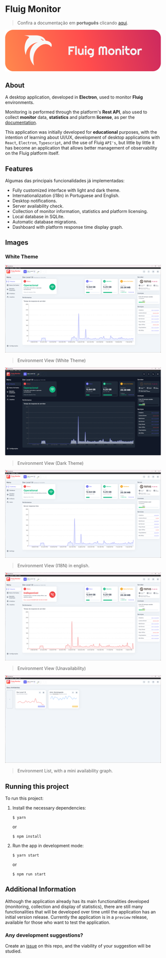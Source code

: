 # Fluig Monitor

> Confira a documentação em **português** clicando [aqui](../README.md).

![Banner](./img/banner.png)

## About

A desktop application, developed in **Electron**, used to monitor **Fluig** environments.

Monitoring is performed through the platform's **Rest API**, also used to collect **monitor** data, **statistics** and platform **license**, as per the [documentation](https://tdn.totvs.com/display/fluigeng/Platform+%7C+Platform+Services+Monitor).

This application was initially developed for **educational** purposes, with the intention of learning about UI/UX, development of desktop applications with `React`, `Electron`, `Typescript`, and the use of Fluig `API's`, but little by little it has become an application that allows better management of observability on the Fluig platform itself.

## Features

Algumas das principais funcionalidades já implementadas:

- Fully customized interface with light and dark theme.
- Internationalization (i18n) in Portuguese and English.
- Desktop notifications.
- Server availability check.
- Collection of monitor information, statistics and platform licensing.
- Local database in SQLite.
- Automatic database migrations.
- Dashboard with platform response time display graph.

## Images

### White Theme

![Environment View (White Theme)](./docs/img/EnvironmentView_01-White.png)

> Environment View (White Theme)

![Environment View (Dark Theme)](./docs/img/EnvironmentView_02-Dark.png)

> Environment View (Dark Theme)

![Environment View (I18N)](./docs/img/EnvironmentView_03-EN.png)

> Environment View (I18N) in english.

![Environment View (Unavailability)](./docs/img/EnvironmentView04-Unavailable.png)

> Environment View (Unavailability)

![Environment List](./docs/img/HomeView.png)

> Environment List, with a mini availability graph.

## Running this project

To run this project:

1. Install the necessary dependencies:

   ```shell
   $ yarn
   ```

   or

   ```shell
   $ npm install
   ```

2. Run the app in development mode:

   ```shell
   $ yarn start
   ```

   or

   ```shell
   $ npm run start
   ```

## Additional Information

Although the application already has its main functionalities developed (monitoring, collection and display of statistics), there are still many functionalities that will be developed over time until the application has an initial version release.
Currently the application is in a `preview` release, available for those who want to test the application.

### Any development suggestions?

Create an [issue](https://github.com/luizf-lf/fluig-monitor/issues) on this repo, and the viability of your suggestion will be studied.
